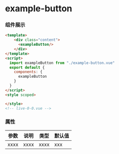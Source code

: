 # example-button

### 组件展示

```html
<template>
    <div class="content">
      <exampleButton/>
    </div>
</template>
<script>
  import exampleButton from "./example-button.vue"
  export default {
    components: {
      exampleButton
    }
  }
</script>
<style scoped>

</style>
<!-- live-0-0.vue -->
```

### 属性

| 参数 | 说明 | 类型 | 默认值 |
| ---- | ---- | ---- | ------ |
| xxxx | xxxx | xxxx | xxx |

